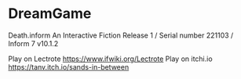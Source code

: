 # DreamGame
Death.inform An Interactive Fiction Release 1 / Serial number 221103 / Inform 7 v10.1.2


Play on Lectrote https://www.ifwiki.org/Lectrote
Play on itchi.io https://tanv.itch.io/sands-in-between
